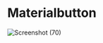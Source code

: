 # Materialbutton

![Screenshot (70)](https://user-images.githubusercontent.com/88321261/131131791-4992ea09-e032-478f-be99-97cc4f2d4d66.png)
